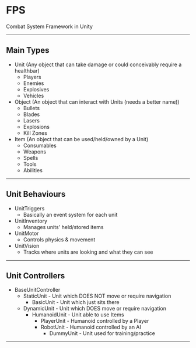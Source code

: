 # FPS

Combat System Framework in Unity	

---------------------------------
Main Types
---------------------------------

- Unit (Any object that can take damage or could conceivably require a healthbar)
	- Players
	- Enemies
	- Explosives
	- Vehicles
- Object (An object that can interact with Units (needs a better name))
	- Bullets
	- Blades
	- Lasers
	- Explosions
	- Kill Zones 
- Item (An object that can be used/held/owned by a Unit)
	- Consumables
	- Weapons
	- Spells
	- Tools
	- Abilities
	
---------------------------------
Unit Behaviours
---------------------------------

- UnitTriggers
	- Basically an event system for each unit
- UnitInventory
	- Manages units' held/stored items 
- UnitMotor
	- Controls physics & movement
- UnitVision
	- Tracks where units are looking and what they can see

---------------------------------
Unit Controllers
---------------------------------

- BaseUnitController
	- StaticUnit - Unit which DOES NOT move or require navigation 
		- BasicUnit - Unit which just sits there
	- DynamicUnit - Unit which DOES move or require navigation 
		- HumanoidUnit - Unit able to use Items
			- PlayerUnit - Humanoid controlled by a Player
			- RobotUnit - Humanoid controlled by an AI
				- DummyUnit - Unit used for training/practice

---------------------------------
